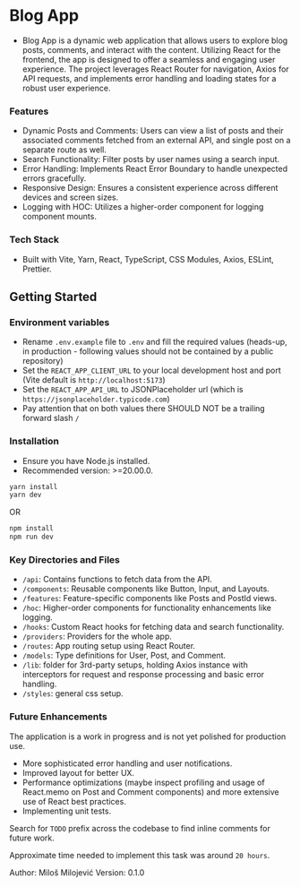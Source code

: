# Blog App

- Blog App is a dynamic web application that allows users to explore blog posts, comments, and interact with the content. Utilizing React for the frontend, the app is designed to offer a seamless and engaging user experience. The project leverages React Router for navigation, Axios for API requests, and implements error handling and loading states for a robust user experience.

### Features
- Dynamic Posts and Comments: Users can view a list of posts and their associated comments fetched from an external API, and single post on a separate route as well.
- Search Functionality: Filter posts by user names using a search input.
- Error Handling: Implements React Error Boundary to handle unexpected errors gracefully.
- Responsive Design: Ensures a consistent experience across different devices and screen sizes.
- Logging with HOC: Utilizes a higher-order component for logging component mounts.

### Tech Stack
- Built with Vite, Yarn, React, TypeScript, CSS Modules, Axios, ESLint, Prettier.

## Getting Started

### Environment variables
- Rename `.env.example` file to `.env` and fill the required values (heads-up, in production - following values should not be contained by a public repository)
- Set the `REACT_APP_CLIENT_URL` to your local development host and port (Vite default is `http://localhost:5173`)
- Set the `REACT_APP_API_URL` to JSONPlaceholder url (which is `https://jsonplaceholder.typicode.com`)
- Pay attention that on both values there SHOULD NOT be a trailing forward slash `/`

### Installation
- Ensure you have Node.js installed. 
- Recommended version: >=20.00.0.

```bash
yarn install
yarn dev
```
OR

```bash
npm install
npm run dev
```

### Key Directories and Files
- `/api`: Contains functions to fetch data from the API.
- `/components`: Reusable components like Button, Input, and Layouts.
- `/features`: Feature-specific components like Posts and PostId views.
- `/hoc`: Higher-order components for functionality enhancements like logging.
- `/hooks`: Custom React hooks for fetching data and search functionality.
- `/providers`: Providers for the whole app.
- `/routes`: App routing setup using React Router.
- `/models`: Type definitions for User, Post, and Comment.
- `/lib`: folder for 3rd-party setups, holding Axios instance with interceptors for request and response processing and basic error handling.
- `/styles`: general css setup.

### Future Enhancements
The application is a work in progress and is not yet polished for production use.

- More sophisticated error handling and user notifications.
- Improved layout for better UX.
- Performance optimizations (maybe inspect profiling and usage of React.memo on Post and Comment components) and more extensive use of React best practices.
- Implementing unit tests.

Search for `TODO` prefix across the codebase to find inline comments for future work.

Approximate time needed to implement this task was around `20 hours`.

Author: Miloš Milojević
Version: 0.1.0